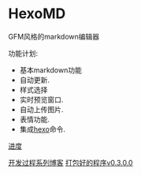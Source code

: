 # HexoMD
GFM风格的markdown编辑器

功能计划: 

* 基本markdown功能
* 自动更新.
* 样式选择
* 实时预览窗口.
* 自动上传图片.
* 表情功能.
* 集成[hexo](http://hexo.io/)命令.

[进度](https://trello.com/b/cagX7F2r/hexomd)

[开发过程系列博客](http://benq.im/2015/04/21/hexomd-01/)
[打包好的程序v0.3.0.0](http://pan.baidu.com/s/1dD6eN1R)